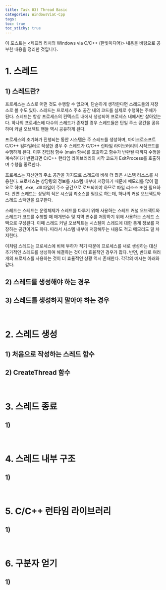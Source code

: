 ```yaml
---
title: Task 03) Thread Basic
categories: WindowsViaC-Cpp
tags: 
toc: true
toc_sticky: true
---
```


이 포스트는 <제프리 리처의 Windows via C/C++ (한빛미디어)> 내용을 바탕으로 공부한 내용을 정리한 것입니다. 

# **1. 스레드**

## **1) 스레드란?**

프로세스는 스스로 어떤 것도 수행할 수 없으며, 단순하게 생각한다면 스레드들의 저장소로 볼 수도 있다. 스레드는 프로세스 주소 공간 내의 코드를 실제로 수행하는 주체가 된다. 스레드는 항상 프로세스의 컨텍스트 내에서 생성되어 프로세스 내에서만 살아있는다. 하나의 프로세스에 다수의 스레드가 존재할 경우 스레드들은 단일 주소 공간을 공유하며 커널 오브젝트 핸들 역시 공유하게 된다. 

프로세스의 초기화가 진행되는 동안 시스템은 주 스레드를 생성하며, 마이크로소프트 C/C++ 컴파일러로 작성한 경우 주 스레드가 C/C++ 런타임 라이브러리의 시작코드를 수행하게 된다. 이후 진입점 함수 (main 함수)를 호출하고 함수가 반환될 때까지 수행을 계속하다가 반환되면 C/C++ 런타임 라이브러리의 시작 코드가 ExitProcess를 호출하며 수행을 종료한다. 

프로세스는 자신만의 주소 공간을 가지므로 스레드에 비해 더 많은 시스템 리소스를 사용한다. 프로세스는 상당량의 정보를 시스템 내부에 저장하기 때문에 메모리를 많이 필요로 하며, .exe, .dll 파일이 주소 공간으로 로드되어야 하므로 파일 리소스 또한 필요하다. 반면 스레드는 상당히 적은 시스템 리소스를 필요로 하는데, 하나의 커널 오브젝트와 스레드 스택만을 요구한다.

스레드는 스레드는 운영체제가 스레드를 다루기 위해 사용하는 스레드 커널 오브젝트와 스레드가 코드를 수행할 때 매개변수 및 지역 변수를 저장하기 위해 사용하는 스레드 스택으로 구성된다. 이때 스레드 커널 오브젝트는 시스템이 스레드에 대한 통계 정보를 저장하는 공간이기도 하다. 따라서 시스템 내부에 저장해두는 내용도 적고 메모리도 덜 차지한다.

이처럼 스레드는 프로세스에 비해 부하가 적기 때문에 프로세스를 새로 생성하는 대신 추가적인 스레드를 생성하여 해결하는 것이 더 효율적인 경우가 많다. 반면, 반대로 여러개의 프로세스를 사용하는 것이 더 효율적인 상황 역시 존재한다. 각각의 예시는 아래와 같다.  

## **2) 스레드를 생성해야 하는 경우**


## **3) 스레드를 생성하지 말아야 하는 경우**

<br/>

# **2. 스레드 생성**

## **1) 처음으로 작성하는 스레드 함수**

## **2)  CreateThread 함수**

<br/>

# **3. 스레드 종료**

## **1)**

<br/>

# **4. 스레드 내부 구조**

## **1)**


<br/>

# **5. C/C++ 런타임 라이브러리**

## **1)**

<br/>

# **6. 구분자 얻기**

## **1)**

<br/>